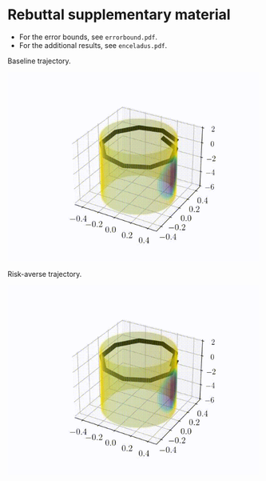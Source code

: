 # Rebuttal supplementary material

* For the error bounds, see ``errorbound.pdf``.
* For the additional results, see ``enceladus.pdf``.

Baseline trajectory.

![baseline](baseline.gif)

Risk-averse trajectory.

![riskaverse](riskaverse.gif)